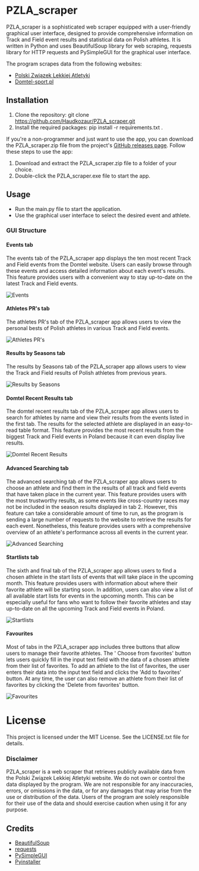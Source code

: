 # PZLA_scraper

PZLA_scraper is a sophisticated web scraper equipped with a user-friendly graphical user interface, designed to provide
comprehensive information on Track and Field event results and statistical data on Polish athletes. It is written in
Python and uses BeautifulSoup library for web scraping, requests library for HTTP requests and PySimpleGUI for the
graphical user interface.

The program scrapes data from the following websites:

- [Polski Związek Lekkiej Atletyki](https://www.pzla.pl/)
- [Domtel-sport.pl    ](https://domtel-sport.pl/)

## Installation

1. Clone the repository: git clone https://github.com/Haudkozaur/PZLA_scraper.git
2. Install the required packages: pip install -r requirements.txt .

If you're a non-programmer and just want to use the app, you can download the PZLA_scraper.zip file from the project's
[GitHub releases page](https://github.com/haudkozaur/PZLA_scraper/releases). Follow these steps to use the app:

1. Download and extract the PZLA_scraper.zip file to a folder of your choice.
2. Double-click the PZLA_scraper.exe file to start the app.

## Usage

- Run the main.py file to start the application.
- Use the graphical user interface to select the desired event and athlete.

### GUI Structure

#### Events tab

The events tab of the PZLA_scraper app displays the ten most recent Track and Field events from the Domtel website.
Users
can easily browse through these events and access detailed information about each event's results.
This feature provides users with a convenient way to stay up-to-date on the latest Track and
Field events.

![Events](ss_from_program/tab_1.jpg)

#### Athletes PR's tab

The athletes PR's tab of the PZLA_scraper app allows users to view the personal bests of Polish athletes in various
Track and
Field events.

![Athletes PR's](./ss_from_program/tab_2.jpg)

#### Results by Seasons tab

The results by Seasons tab of the PZLA_scraper app allows users to view the Track and Field results of Polish athletes
from previous
years.

![Results by Seasons](ss_from_program/tab_3.jpg)

#### Domtel Recent Results tab

The domtel recent results tab of the PZLA_scraper app allows users to search for athletes by name and view their results
from the
events listed in the first tab. The results for the selected athlete are displayed in an easy-to-read table format. This
feature provides the most recent results from the biggest Track and Field events in Poland because it can even display
live results.

![Domtel Recent Results](ss_from_program/tab_4.jpg)

#### Advanced Searching tab

The advanced searching tab of the PZLA_scraper app allows users to choose an athlete and find them in the results of all
track and
field events that have taken place in the current year. This feature provides users with the most trustworthy results,
as some events like cross-country races may not be included in the season results displayed in tab 2. However, this
feature can take a considerable amount of time to run, as the program is sending a large number of requests to the
website to retrieve the results for each event. Nonetheless, this feature provides users with a comprehensive overview
of an athlete's performance across all events in the current year.

![Advanced Searching](ss_from_program/tab_5.jpg)

#### Startlists tab

The sixth and final tab of the PZLA_scraper app allows users to find a chosen athlete in the start lists of events that
will take place in the upcoming month. This feature provides users with information about where their favorite athlete
will be starting soon. In addition, users can also view a list of all available start lists for events in the upcoming
month. This can be especially useful for fans who want to follow their favorite athletes and stay up-to-date on all the
upcoming Track and Field events in Poland.

![Startlists](ss_from_program/tab_6.jpg)

#### Favourites

Most of tabs in the PZLA_scraper app includes three buttons that allow users to manage their favorite athletes. The '
Choose from favorites' button lets users quickly fill in the input text field with the data of a chosen athlete from
their list of favorites. To add an athlete to the list of favorites, the user enters their data into the input text
field and clicks the 'Add to favorites' button. At any time, the user can also remove an athlete from their list of
favorites by clicking the 'Delete from favorites' button.

![Favourites](https://github.com/Haudkozaur/PZLA_scraper/blob/main/ss_from_program/fav.jpg)

# License

This project is licensed under the MIT License. See the LICENSE.txt file for details.

### Disclaimer

PZLA_scraper is a web scraper that retrieves publicly available data from the Polski Związek Lekkiej Atletyki website.
We do not own or control the data displayed by the program. We are not responsible for
any inaccuracies, errors, or omissions in the data, or for any damages that may arise from the use or distribution of
the data. Users of the program are solely responsible for their use of the data and should exercise caution when using
it for any purpose.

## Credits

- [BeautifulSoup](https://www.crummy.com/software/BeautifulSoup/bs4/doc/)
- [requests](https://pypi.org/project/requests/)
- [PySimpleGUI](https://www.pysimplegui.org/en/latest/)
- [Pyinstaller](https://www.pyinstaller.org/)


